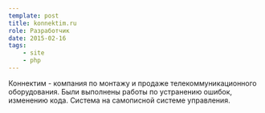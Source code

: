 ```yaml
---
template: post
title: konnektim.ru
role: Разработчик
date: 2015-02-16
tags:
    - site
    - php
---
```


Коннектим - компания по монтажу и продаже телекоммуникационного оборудования. 
Были выполнены работы по устранению ошибок, изменению кода. Система на самописной системе управления.
